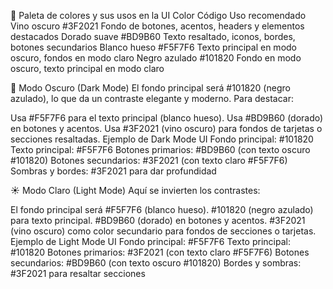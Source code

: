 🎨 Paleta de colores y sus usos en la UI
Color	Código	Uso recomendado
Vino oscuro	#3F2021	Fondo de botones, acentos, headers y elementos destacados
Dorado suave	#BD9B60	Texto resaltado, iconos, bordes, botones secundarios
Blanco hueso	#F5F7F6	Texto principal en modo oscuro, fondos en modo claro
Negro azulado	#101820	Fondo en modo oscuro, texto principal en modo claro


🌙 Modo Oscuro (Dark Mode)
El fondo principal será #101820 (negro azulado), lo que da un contraste elegante y moderno. Para destacar:

Usa #F5F7F6 para el texto principal (blanco hueso).
Usa #BD9B60 (dorado) en botones y acentos.
Usa #3F2021 (vino oscuro) para fondos de tarjetas o secciones resaltadas.
Ejemplo de Dark Mode UI
Fondo principal: #101820
Texto principal: #F5F7F6
Botones primarios: #BD9B60 (con texto oscuro #101820)
Botones secundarios: #3F2021 (con texto claro #F5F7F6)
Sombras y bordes: #3F2021 para dar profundidad


☀️ Modo Claro (Light Mode)
Aquí se invierten los contrastes:

El fondo principal será #F5F7F6 (blanco hueso).
#101820 (negro azulado) para texto principal.
#BD9B60 (dorado) en botones y acentos.
#3F2021 (vino oscuro) como color secundario para fondos de secciones o tarjetas.
Ejemplo de Light Mode UI
Fondo principal: #F5F7F6
Texto principal: #101820
Botones primarios: #3F2021 (con texto claro #F5F7F6)
Botones secundarios: #BD9B60 (con texto oscuro #101820)
Bordes y sombras: #3F2021 para resaltar secciones
